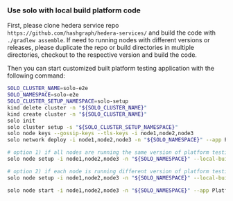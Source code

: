 ### Use solo with local build platform code

First, please clone hedera service repo `https://github.com/hashgraph/hedera-services/` and build the code
with `./gradlew assemble`. If need to running nodes with different versions or releases, please duplicate the repo or build directories in
multiple directories, checkout to the respective version and build the code.

Then you can start customized built platform testing application with the following command:

```bash
SOLO_CLUSTER_NAME=solo-e2e
SOLO_NAMESPACE=solo-e2e
SOLO_CLUSTER_SETUP_NAMESPACE=solo-setup
kind delete cluster -n "${SOLO_CLUSTER_NAME}" 
kind create cluster -n "${SOLO_CLUSTER_NAME}"
solo init
solo cluster setup -s "${SOLO_CLUSTER_SETUP_NAMESPACE}"
solo node keys --gossip-keys --tls-keys -i node1,node2,node3 
solo network deploy -i node1,node2,node3 -n "${SOLO_NAMESPACE}" --app PlatformTestingTool.jar

# option 1) if all nodes are running the same version of platform testing app
solo node setup -i node1,node2,node3 -n "${SOLO_NAMESPACE}" --local-build-path ../hedera-services/platform-sdk/sdk/data

# option 2) if each node is running different version of platform testing app, please provide different paths to the local repositories
solo node setup -i node1,node2,node3 -n "${SOLO_NAMESPACE}" --local-build-path node1=../hedera-services/platform-sdk/sdk/data,node1=<path2>,node3=<path3>

solo node start -i node1,node2,node3 -n "${SOLO_NAMESPACE}" --app PlatformTestingTool.jar
```
